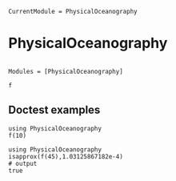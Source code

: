 ```@meta
CurrentModule = PhysicalOceanography
```

# PhysicalOceanography

```@index
```

```@autodocs
Modules = [PhysicalOceanography]
```

```@docs
f
```

## Doctest examples

```@example
using PhysicalOceanography
f(10)	
```

```jldoctest
using PhysicalOceanography
isapprox(f(45),1.03125867182e-4)
# output
true
```

